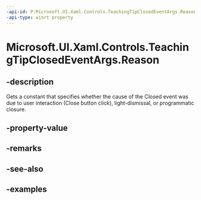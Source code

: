 ```yaml
---
-api-id: P:Microsoft.UI.Xaml.Controls.TeachingTipClosedEventArgs.Reason
-api-type: winrt property
---
```


# Microsoft.UI.Xaml.Controls.TeachingTipClosedEventArgs.Reason

<!--
public Microsoft.UI.Xaml.Controls.TeachingTipCloseReason Reason { get; }
-->

## -description

Gets a constant that specifies whether the cause of the Closed event was due to user interaction (Close button click), light-dismissal, or programmatic closure.

## -property-value

## -remarks

## -see-also

## -examples

